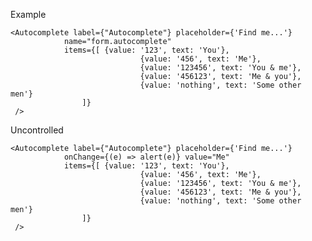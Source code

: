 Example

    <Autocomplete label={"Autocomplete"} placeholder={'Find me...'}
                name="form.autocomplete"
                items={[ {value: '123', text: 'You'},
                                 {value: '456', text: 'Me'},
                                 {value: '123456', text: 'You & me'},
                                 {value: '456123', text: 'Me & you'},
                                 {value: 'nothing', text: 'Some other men'}
                    ]}
     />


Uncontrolled

    <Autocomplete label={"Autocomplete"} placeholder={'Find me...'}
                onChange={(e) => alert(e)} value="Me"
                items={[ {value: '123', text: 'You'},
                                 {value: '456', text: 'Me'},
                                 {value: '123456', text: 'You & me'},
                                 {value: '456123', text: 'Me & you'},
                                 {value: 'nothing', text: 'Some other men'}
                    ]}
     />
